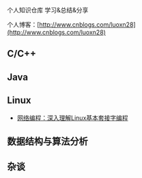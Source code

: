 个人知识仓库 学习&总结&分享

个人博客：[http://www.cnblogs.com/luoxn28](http://www.cnblogs.com/luoxn28)

## C/C++

## Java

## Linux
- [网络编程：深入理解Linux基本套接字编程](https://github.com/luoxn28/ThinkInTechnology/issues/1)

## 数据结构与算法分析

## 杂谈